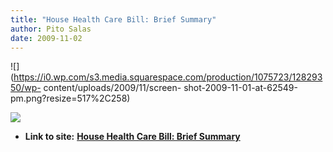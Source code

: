 ```yaml
---
title: "House Health Care Bill: Brief Summary"
author: Pito Salas
date: 2009-11-02
---
```


![](https://i0.wp.com/s3.media.squarespace.com/production/1075723/12829350/wp-
content/uploads/2009/11/screen-
shot-2009-11-01-at-62549-pm.png?resize=517%2C258)

![](https://i0.wp.com/img.zemanta.com/pixy.gif?w=584)


* **Link to site:** **[House Health Care Bill: Brief Summary](None)**
